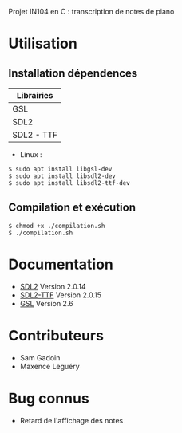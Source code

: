 Projet IN104 en C : transcription de notes de piano

# Utilisation

## Installation dépendences

| Librairies |
| ---------- |
| GSL        |
| SDL2       |
| SDL2 - TTF |

* Linux : 
```
$ sudo apt install libgsl-dev
$ sudo apt install libsdl2-dev
$ sudo apt install libsdl2-ttf-dev
```

## Compilation et exécution

```
$ chmod +x ./compilation.sh
$ ./compilation.sh
```

# Documentation

* [SDL2](https://www.libsdl.org/download-2.0.php) Version 2.0.14
* [SDL2-TTF](https://packages.debian.org/fr/sid/libsdl2-ttf-dev) Version 2.0.15
* [GSL](https://www.gnu.org/software/gsl/) Version 2.6

# Contributeurs

* Sam Gadoin
* Maxence Leguéry

# Bug connus

* Retard de l'affichage des notes
